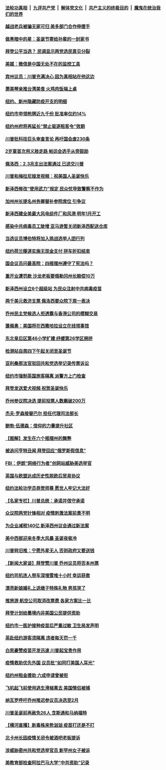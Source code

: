 

####  [法轮功真相](../../../../basic/blob/master/README.md?t=12252302) &nbsp;|&nbsp; [九评共产党](../../../../9ping.md/blob/master/README.md?t=12252302) &nbsp;|&nbsp; [解体党文化](../../../../jtdwh.md/blob/master/README.md?t=12252302)  &nbsp;|&nbsp; [共产主义的终极目的](../../../../gczydzjmd.md/blob/master/README.md?t=12252302) &nbsp;|&nbsp; [魔鬼在统治我们的世界](../../../../mgztzwmdsj.md/blob/master/README.md?t=12252302) 

#### [越战老兵被骗无家可归 美多部门合作伸援手](../pages/nsc412/n12644454.md?t=12252302) 

#### [做黑暗中的星：圣诞节寄给孙辈的一封家书](../pages/nsc412/n12644133.md?t=12252302) 

#### [拜登公平当选？ 民调显示两党选民意见分裂](../pages/nsc412/n12644727.md?t=12252302) 

#### [美媒：微信是中国无处不在的监控工具](../pages/nsc412/n12643662.md?t=12252302) 

#### [宾州议员：川普充满决心 因为真相站在他这边](../pages/nsc412/n12644403.md?t=12252302) 

#### [萧美琴亲推台湾美食 火鸡肉饭端上桌](../pages/nsc412/n12644120.md?t=12252302) 

#### [纽约、新州隐藏防疫开支的明细](../pages/nsc412/n12644195.md?t=12252302) 

#### [纽约市申领枪牌近九千份 批准率仅约14%](../pages/nsc412/n12644128.md?t=12252302) 

#### [纽约州府将再延长“禁止驱逐租客令”效期](../pages/nsc412/n12644193.md?t=12252302) 

#### [川普批科技巨头审查言论 再吁国会废230条](../pages/nsc412/n12644137.md?t=12252302) 

#### [2岁童首次用义肢走路 帕运会选手从旁鼓励](../pages/nsc412/n12644136.md?t=12252302) 

#### [佩洛西：2.3兆支出法案通过 已送交川普](../pages/nsc412/n12644085.md?t=12252302) 

#### [川普和梅拉尼娅发视频：祝美国人圣诞快乐](../pages/nsc412/n12643807.md?t=12252302) 

#### [新泽西修改“使用武力”规定  民众忧导致警察不作为](../pages/nsc412/n12644030.md?t=12252302) 

#### [加州州长提名州务卿替补参院席位 引争议](../pages/nsc412/n12644020.md?t=12252302) 

#### [新泽西建全美最大风电组件厂和风港 明年1月开工](../pages/nsc412/n12643999.md?t=12252302) 

#### [感染中共病毒员工陡增 亚马逊暂关闭新泽西配送仓库](../pages/nsc412/n12643986.md?t=12252302) 

#### [当选议员博伯特将加入挑战选举人团行列](../pages/nsc412/n12643883.md?t=12252302) 

#### [纽约荷兰隧道实施无现金支付 拼车折扣结束](../pages/nsc412/n12643848.md?t=12252302) 

#### [国会议员问最高院：四摇摆州遵守了宪法吗？](../pages/nsc412/n12643737.md?t=12252302) 

#### [重开业遭罚款 沙龙老板要俄勒冈州长赔偿10万](../pages/nsc412/n12643778.md?t=12252302) 

#### [新泽西州设立6个超级站  为民众注射中共病毒疫苗](../pages/nsc412/n12643297.md?t=12252302) 

#### [两千美元救济支票 佩洛西要众院下周一表决](../pages/nsc412/n12643437.md?t=12252302) 

#### [乔州民主党候选人拒透露与香港公司的模糊交易](../pages/nsc412/n12643329.md?t=12252302) 

#### [蓬佩奥：美国将在西撒哈拉设立在线领事馆](../pages/nsc412/n12643291.md?t=12252302) 

#### [东北皇后区第46小学扩建 纾缓第26学区拥挤](../pages/nsc412/n12643546.md?t=12252302) 

#### [检测站自周四下午起关闭至圣诞节](../pages/nsc412/n12643660.md?t=12252302) 

#### [亚利桑那法官驳回共和党选举记录传票诉讼](../pages/nsc412/n12643608.md?t=12252302) 

#### [纽约市强制英国旅客隔离 派警方上门检查](../pages/nsc412/n12643532.md?t=12252302) 

#### [拜登发送爱犬视频 祝贺圣诞快乐](../pages/nsc412/n12643457.md?t=12252302) 

#### [乔州参议院决选 提前投票人数飙破200万](../pages/nsc412/n12643415.md?t=12252302) 

#### [杰夫‧罗森接替巴尔 担任代理司法部长](../pages/nsc412/n12643395.md?t=12252302) 

#### [鲍勃‧伍德森：信仰的力量提升社区](../pages/nsc412/n12642925.md?t=12252302) 

#### [【图解】发生在六个摇摆州的舞弊](../pages/nsc412/n12636218.md?t=12252302) 

#### [被追问亨特丑闻 拜登回应“俄罗斯假信息”](../pages/nsc412/n12643233.md?t=12252302) 

#### [FBI：伊朗“网络行为者”创网站威胁美选举官](../pages/nsc412/n12643255.md?t=12252302) 

#### [英国与欧盟达成历史性脱欧后贸易协议](../pages/nsc412/n12643316.md?t=12252302) 

#### [纽约法轮功学员恭贺师尊 愿世人牢记大法好](../pages/nsc412/n12641451.md?t=12252302) 

#### [【名家专栏】川普总统：承诺并信守承诺](../pages/nsc412/n12642726.md?t=12252302) 

#### [众议院两党针锋相对 疫情刺激法案前景不明](../pages/nsc412/n12643160.md?t=12252302) 

#### [为企业减税140亿 新泽西州议会通过新法案](../pages/nsc412/n12643280.md?t=12252302) 

#### [美中西部迎来冬季大风暴 圣诞夜极冷](../pages/nsc412/n12643146.md?t=12252302) 

#### [川普转旧推：宁愿外星无人 否则政府又要送钱](../pages/nsc412/n12642998.md?t=12252302) 

#### [【新闻大家谈】拜登赞川普 乔州议员将否本州票](../pages/nsc412/n12643080.md?t=12252302) 

#### [纽约司机连人带车深埋雪堆十小时 幸运获救](../pages/nsc412/n12642169.md?t=12252302) 

#### [漂亮新娘婚礼上送继子特殊礼物 男孩哭了](../pages/nsc412/n12642113.md?t=12252302) 

#### [推旅游 航空公司取消改票费 各家方案比一比](../pages/nsc412/n12632288.md?t=12252302) 

#### [拜登计划给墨境内非美国公民提供资助](../pages/nsc412/n12642646.md?t=12252302) 

#### [纽约市一医护接种疫苗后严重过敏 卫生局发声明](../pages/nsc412/n12641923.md?t=12252302) 

#### [英赴纽约游客须隔离  违者每天罚一千](../pages/nsc412/n12641984.md?t=12252302) 

#### [白思豪赞疫苗开发迅速 川普起宝贵作用](../pages/nsc412/n12641230.md?t=12252302) 

#### [疫情救助优先外国  议员批“如同打美国人耳光”](../pages/nsc412/n12642017.md?t=12252302) 

#### [纽约州租金援助 六成申请曾被拒](../pages/nsc412/n12641981.md?t=12252302) 

#### [飞机起飞前使用逃生滑梯离去 美国情侣被捕](../pages/nsc412/n12641812.md?t=12252302) 

#### [纳瓦罗呼吁乔州推迟参议员决选至2月](../pages/nsc412/n12641753.md?t=12252302) 

#### [川普圣诞前再赦免26人 含斯通和马纳福特](../pages/nsc412/n12641329.md?t=12252302) 

#### [【横河直播】新毒株来势汹汹 疫苗打还是不打](../pages/nsc412/n12641590.md?t=12252302) 

#### [北卡州长因疫情关闭令被酒吧老板提诉](../pages/nsc412/n12641368.md?t=12252302) 

#### [涉威胁密州共和党选举官员 新罕州女子被诉](../pages/nsc412/n12641466.md?t=12252302) 

#### [美教育部检查阿拉巴马大学“中共资助”记录](../pages/nsc412/n12641305.md?t=12252302) 

